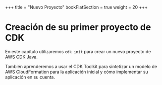+++
title = "Nuevo Proyecto"
bookFlatSection = true
weight = 20
+++

# Creación de su primer proyecto de CDK

En este capítulo utilizaremos `cdk init` para crear un nuevo proyecto de AWS CDK Java.

También aprenderemos a usar el CDK Toolkit para sintetizar un modelo de AWS CloudFormation para la aplicación inicial y cómo implementar su aplicación en su cuenta.
